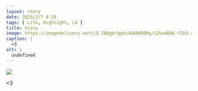 ```yaml
---
layout: story
date: 2025/2/7 4:19
tags: [ Life, Highlight, LA ]
title: Story
image: https://imagedelivery.net/LQ_Z8HgbrQpAu3k88KR0Rg/12ba4686-f5b3-4b21-b369-1c15b5792000/public
caption: |
  <3
alt: |
  undefined
---
```



![](https://imagedelivery.net/LQ_Z8HgbrQpAu3k88KR0Rg/12ba4686-f5b3-4b21-b369-1c15b5792000/public)

<3
